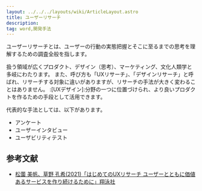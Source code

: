 ```yaml
---
layout: ../../../layouts/wiki/ArticleLayout.astro
title: ユーザーリサーチ
description:
tag: word,開発手法
---
```


ユーザーリサーチとは、ユーザーの行動の実態把握とそこに至るまでの思考を理解するための調査全般を指します。

扱う領域が広くプロダクト、デザイン（思考）、マーケティング、文化人類学と多岐にわたります。
また、呼び方も「UXリサーチ」、「デザインリサーチ」と呼ばれ、リサーチする対象に違いがありますが、リサーチの手法が大きく変わることはありません。
:[UXデザイン]:分野の一つに位置づけられ、より良いプロダクトを作るための手段として活用できます。

代表的な手法としては、以下があります。
- アンケート
- ユーザーインタビュー
- ユーザビリティテスト

## 参考文献
- [松薗 美帆、草野 孔希(2021)「はじめてのUXリサーチ ユーザーとともに価値あるサービスを作り続けるために」翔泳社](https://www.shoeisha.co.jp/book/detail/9784798172972)
